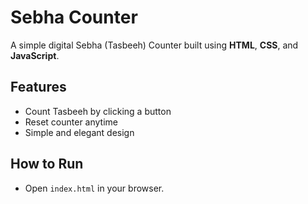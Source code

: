 # Sebha Counter
A simple digital Sebha (Tasbeeh) Counter built using **HTML**, **CSS**, and **JavaScript**.

## Features
- Count Tasbeeh by clicking a button  
- Reset counter anytime  
- Simple and elegant design

## How to Run
- Open `index.html` in your browser.
